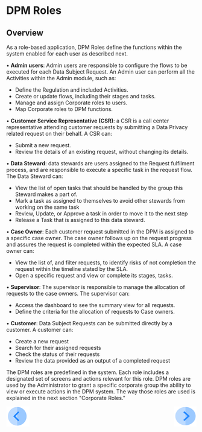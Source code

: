 # DPM Roles

## Overview

As a role-based application, DPM Roles define the functions within the system enabled for each user as described next.

•	**Admin users**: Admin users are responsible to configure the flows to be executed for each Data Subject Request. An Admin user can perform all the Activities within the Admin module, such as:
-	Define the Regulation and included Activities.
-	Create or update flows, including their stages and tasks.
-	Manage and assign Corporate roles to users.
-	Map Corporate roles to DPM functions.

•	**Customer Service Representative (CSR)**: a CSR is a call center representative attending customer requests by submitting a Data Privacy related request on their behalf. A CSR can:
-	Submit a new request.
-	Review the details of an existing request, without changing its details. 

•	 **Data Steward**: data stewards are users assigned to the Request fulfilment process, and are responsible to execute a specific task in the request flow. The Data Steward can:
-	View the list of open tasks that should be handled by the group this Steward makes a part of.
-	Mark a task as assigned to themselves to avoid other stewards from working on the same task
-	Review, Update, or Approve a task in order to move it to the next step
-	Release a Task that is assigned to this data steward.

•	**Case Owner**: Each customer request submitted in the DPM is assigned to a specific case owner. The case owner follows up on the request progress and assures  the request is completed within the expected SLA. A case owner can:
-	View the list of, and filter requests, to identify risks of not completion the request within the timeline stated by the SLA.        
-	Open a specific request and view or complete its stages, tasks. 

•	**Supervisor**: The supervisor is responsible to manage the allocation of requests to the case owners. The supervisor can:
-	Access the dashboard to see the summary view for all requests. 
-	Define the criteria for the allocation of requests to Case owners.  

•	**Customer**: Data Subject Requests can be submitted directly by a customer. A customer can:
-	Create a new request
-	Search for their assigned requests 
-	Check the status of their requests
-	Review the data provided as an output of a completed request


The DPM roles are predefined in the system. Each role includes a designated set of screens and actions relevant for this role. DPM roles are used by the Administrator to grant a specific corporate group the ability to view or execute actions in the DPM system. The way those roles are used is explained in the next section "Corporate Roles." 



[![Previous](/articles/DPM/images/Previous.png)](/articles/DPM/02_Admin_Module/10_Roles_Management.md)[<img align="right" width="60" height="54" src="/articles/DPM/images/Next.png">](/articles/DPM/02_Admin_Module/12_Corporate_Roles.md)
